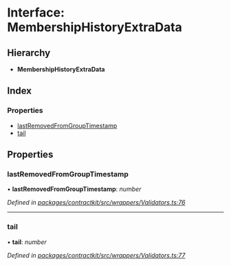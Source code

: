 # Interface: MembershipHistoryExtraData

## Hierarchy

* **MembershipHistoryExtraData**

## Index

### Properties

* [lastRemovedFromGroupTimestamp](_wrappers_validators_.membershiphistoryextradata.md#lastremovedfromgrouptimestamp)
* [tail](_wrappers_validators_.membershiphistoryextradata.md#tail)

## Properties

###  lastRemovedFromGroupTimestamp

• **lastRemovedFromGroupTimestamp**: *number*

*Defined in [packages/contractkit/src/wrappers/Validators.ts:76](https://github.com/celo-org/celo-monorepo/blob/master/packages/contractkit/src/wrappers/Validators.ts#L76)*

___

###  tail

• **tail**: *number*

*Defined in [packages/contractkit/src/wrappers/Validators.ts:77](https://github.com/celo-org/celo-monorepo/blob/master/packages/contractkit/src/wrappers/Validators.ts#L77)*
